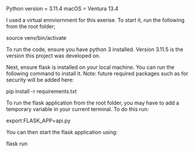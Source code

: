 Python version = 3.11.4
macOS = Ventura 13.4

I used a virtual ennviornment for this exerise. To start it, run the following from the root folder;

source venv/bin/activate

To run the code, ensure you have python 3 installed. Version 3.11.5 is the version this project was developed on.

Next, ensure flask is installed on your local machine. You can run the following command to install it. Note: future required packages such as for security will be added here:

pip install -r requirements.txt

To run the flask application from the root folder, you may have to add a temporary variable in your current terminal. To do this run:

export FLASK_APP=api.py

You can then start the flask application using:

flask run